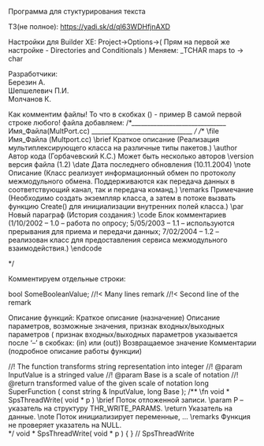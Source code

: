 Программа для стуктурирования текста

ТЗ(не полное): https://yadi.sk/d/qI63WDHfjnAXD


Настройки для Builder XE:
Project->Options->( Прям на первой же настройке - Directories and Conditionals ) 
Меняем: _TCHAR maps to -> char

Разработчики:  
Березин А.  
Шепшелевич П.И.  
Молчанов К.  

Как комментим файлы!
То что в скобках () - пример
В самой первой строке любого! файла добавляем:
/*______________________________ Имя_Файла(MultPort.cc) ________________________________ */
/**
    \file       Имя_Файла (Multport.cc)
    \brief      Краткое описание (Реализация мультиплексирующего класса на различные типы пакетов.)
    \author     Автор кода (Горбачевский К.С.) Может быть несколько авторов
    \version    версия файла (1.2)
    \date       Дата последнего обновления (10.11.2004)
    \note       Описание (Класс реализует информационный обмен по протоколу межмодульного
                обмена. Поддерживаются как передача данных в соответствующий
                канал, так и передача команд.)
    \remarks    Примечание (Необходимо создать экземпляр класса, а затем в потоке вызвать
                функцию Create() для инициализации внутренних полей класса.)
    \par        Новый параграф (История создания:)
    \code   	Блок комментариев
       (1/10/2002 – 1.0 – работа по опросу;
        5/05/2003 – 1.1 – используются прерывания для приема и передачи данных;
        7/02/2004 – 1.2 – реализован класс для предоставления сервиса
                          межмодульного взаимодействия.)
    \endcode

*/

Комментируем отдельные строки:

bool    SomeBooleanValue;    //!< Many lines remark
                             //!< Second line of the remark

Описание функций:
Краткое описание (назначение)
Описание параметров, возможные значения, признак входных/выходных параметров ( признак входных/выходных параметров указывается после ‘–’ в скобках: (in) или (out))
Возвращаемое значение
Комментарии (подробное описание работы функции)

 //! The function transforms string representation into integer
    //! @param InputValue is a stringed value
    //! @param Base is a scale of notation
    //! @return transformed value of the given scale of notation
long SuperFunction ( const string &  InputValue, long  Base );
  /**
      \fn         void * SpsThreadWrite( void * p )
      \brief      Поток отложенной записи.
      \param      P – указатель на структуру THR_WRITE_PARAMS.
      \return     Указатель на данные.
      \note       Поток инициализирует переменные, ...
      \remarks    Функция не проверяет указатель на NULL.    
*/
void * SpsThreadWrite( void * p )
{
} // SpsThreadWrite
